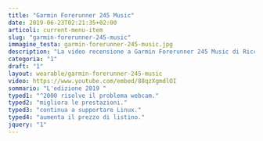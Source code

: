 ```yaml
---
title: "Garmin Forerunner 245 Music"
date: 2019-06-23T02:21:35+02:00
articoli: current-menu-item
slug: "garmin-forerunner-245-music"
immagine_testa: garmin-forerunner-245-music.jpg
description: "La video recensione a Garmin Forerunner 245 Music di Riccardo Palombo. Test GPS, cardiofrequenzimetro, musica e confronto con altro sportwatch e smartwatch."
categoria: "1"
draft: "1"
layout: wearable/garmin-forerunner-245-music
video: https://www.youtube.com/embed/88qzXgmdlOI
sommario: "L'edizione 2019 "
typed1: "^2000 risolve il problema webcam."
typed2: "migliora le prestazioni."
typed3: "continua a supportare Linux."
typed4: "aumenta il prezzo di listino."
jquery: "1"
---
```


 